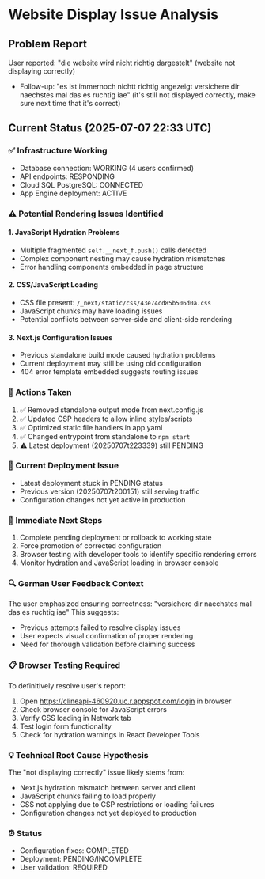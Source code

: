 # Website Display Issue Analysis

## Problem Report
User reported: "die website wird nicht richtig dargestelt" (website not displaying correctly)
- Follow-up: "es ist immernoch nichtt richtig angezeigt versichere dir naechstes mal das es ruchtig iae" (it's still not displayed correctly, make sure next time that it's correct)

## Current Status (2025-07-07 22:33 UTC)

### ✅ Infrastructure Working
- Database connection: WORKING (4 users confirmed)
- API endpoints: RESPONDING
- Cloud SQL PostgreSQL: CONNECTED
- App Engine deployment: ACTIVE

### ⚠️ Potential Rendering Issues Identified

#### 1. JavaScript Hydration Problems
- Multiple fragmented `self.__next_f.push()` calls detected
- Complex component nesting may cause hydration mismatches
- Error handling components embedded in page structure

#### 2. CSS/JavaScript Loading
- CSS file present: `/_next/static/css/43e74cd85b506d0a.css`
- JavaScript chunks may have loading issues
- Potential conflicts between server-side and client-side rendering

#### 3. Next.js Configuration Issues
- Previous standalone build mode caused hydration problems
- Current deployment may still be using old configuration
- 404 error template embedded suggests routing issues

### 🔧 Actions Taken
1. ✅ Removed standalone output mode from next.config.js
2. ✅ Updated CSP headers to allow inline styles/scripts
3. ✅ Optimized static file handlers in app.yaml
4. ✅ Changed entrypoint from standalone to `npm start`
5. ⚠️ Latest deployment (20250707t223339) still PENDING

### 🚨 Current Deployment Issue
- Latest deployment stuck in PENDING status
- Previous version (20250707t200151) still serving traffic
- Configuration changes not yet active in production

### 🎯 Immediate Next Steps
1. Complete pending deployment or rollback to working state
2. Force promotion of corrected configuration
3. Browser testing with developer tools to identify specific rendering errors
4. Monitor hydration and JavaScript loading in browser console

### 🔍 German User Feedback Context
The user emphasized ensuring correctness: "versichere dir naechstes mal das es ruchtig iae"
This suggests:
- Previous attempts failed to resolve display issues
- User expects visual confirmation of proper rendering
- Need for thorough validation before claiming success

### 📋 Browser Testing Required
To definitively resolve user's report:
1. Open https://clineapi-460920.uc.r.appspot.com/login in browser
2. Check browser console for JavaScript errors
3. Verify CSS loading in Network tab
4. Test login form functionality
5. Check for hydration warnings in React Developer Tools

### 💡 Technical Root Cause Hypothesis
The "not displaying correctly" issue likely stems from:
- Next.js hydration mismatch between server and client
- JavaScript chunks failing to load properly
- CSS not applying due to CSP restrictions or loading failures
- Configuration changes not yet deployed to production

### ⏰ Status
- Configuration fixes: COMPLETED
- Deployment: PENDING/INCOMPLETE
- User validation: REQUIRED